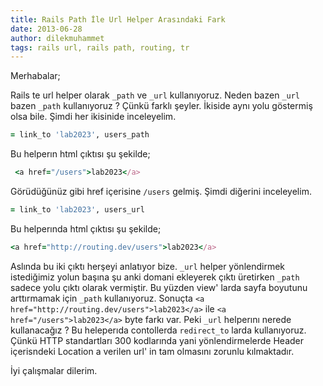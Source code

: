 ```yaml
---
title: Rails Path İle Url Helper Arasındaki Fark
date: 2013-06-28
author: dilekmuhammet
tags: rails url, rails path, routing, tr
---
```


Merhabalar;

Rails te url helper olarak `_path` ve `_url` kullanıyoruz. Neden bazen `_url` bazen `_path` kullanıyoruz ? Çünkü farklı şeyler. İkiside aynı yolu göstermiş olsa bile. Şimdi her ikisinide inceleyelim.

```ruby
= link_to 'lab2023', users_path
```

Bu helperın html çıktısı şu şekilde;

```ruby
 <a href="/users">lab2023</a>
```

Görüdüğünüz gibi href içerisine `/users` gelmiş. Şimdi diğerini inceleyelim.

```ruby
= link_to 'lab2023', users_url
```

Bu helperında html çıktısı şu şekilde;

```ruby
<a href="http://routing.dev/users">lab2023</a>
```

Aslında bu iki çıktı herşeyi anlatıyor bize. `_url` helper yönlendirmek istediğimiz yolun başına şu anki domani ekleyerek çıktı üretirken `_path` sadece yolu çıktı olarak vermiştir. Bu yüzden view' larda sayfa boyutunu arttırmamak için `_path` kullanıyoruz. Sonuçta `<a href="http://routing.dev/users">lab2023</a>` ile `<a href="/users">lab2023</a>` byte farkı var. Peki `_url` helperını nerede kullanacağız ? Bu heleperıda contollerda `redirect_to` larda kullanıyoruz. Çünkü HTTP standartları 300 kodlarında yani yönlendirmelerde Header içerisndeki Location a verilen url' in tam olmasını zorunlu kılmaktadır.

İyi çalışmalar dilerim.
